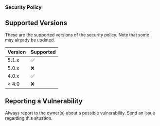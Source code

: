 

### Security Policy

## Supported Versions

These are the supported versions of the security policy. Note that some may already be updated.

| Version | Supported          |
| ------- | ------------------ |
| 5.1.x   | :white_check_mark: |
| 5.0.x   | :x:                |
| 4.0.x   | :white_check_mark: |
| < 4.0   | :x:                |

## Reporting a Vulnerability

Always report to the owner(s) about a possible vulnerability. Send an issue regarding this situation.


